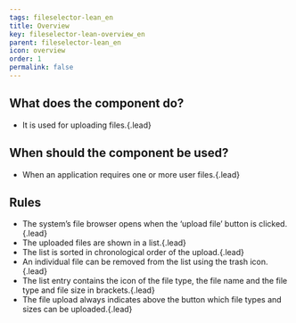 ```yaml
---
tags: fileselector-lean_en
title: Overview
key: fileselector-lean-overview_en
parent: fileselector-lean_en
icon: overview
order: 1
permalink: false  
---
```


## What does the component do? 
* It is used for uploading files.{.lead}

## When should the component be used? 
* When an application requires one or more user files.{.lead}

## Rules 
* The system’s file browser opens when the ‘upload file’ <sbb-link variant="inline" type="button" href="/{{page.lang}}/design-system/lean/components/button">button</sbb-link> is clicked.{.lead}
* The uploaded files are shown in a list.{.lead}
* The list is sorted in chronological order of the upload.{.lead}
* An individual file can be removed from the list using the trash icon.{.lead}
* The list entry contains the icon of the file type, the file name and the file type and file size in brackets.{.lead}
* The file upload always indicates above the <sbb-link variant="inline" type="button" href="/{{page.lang}}/design-system/lean/components/button">button</sbb-link>  which file types and sizes can be uploaded.{.lead}